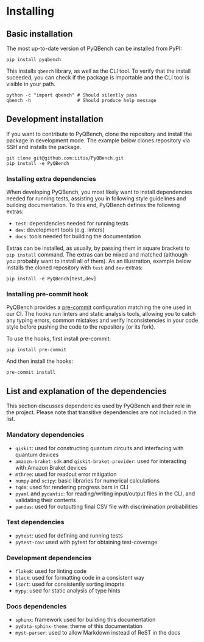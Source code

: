 # Installing

## Basic installation

The most up-to-date version of PyQBench can be installed from PyPI:

```shell
pip install pyqbench
```

This installs `qbench` library, as well as the CLI tool. To verify that the install suceeded,
you can check if the package is importable and the CLI tool is visible in your path.

```shell
python -c "import qbench" # Should silently pass
qbench -h                 # Should produce help message
```


## Development installation

If you want to contribute to PyQBench, clone the repository and install the package
in development mode. The example below clones repository via SSH and installs the package.

```shell
git clone git@github.com:iitis/PyQBench.git
pip install -e PyQBench
```

### Installing extra dependencies
When developing PyQBench, you most likely want to install dependencies needed for running
tests, assisting you in following style guidelines and building documentation. To this end,
PyQBench defines the following extras:

- `test`: dependencies needed for running tests
- `dev`: development tools (e.g. linters)
- `docs`: tools needed for building the documentation

Extras can be installed, as usually, by passing them in square brackets to `pip install` command.
The extras can be mixed and matched (although you probably want to install all of them).
As an illustration, example below installs the cloned repository with `test` and `dev` extras:

```shell
pip install -e PyQBench[test,dev]
```

### Installing pre-commit hook

PyQBench provides a [pre-commit](https://pre-commit.com/) configuration matching the one used in our
CI. The hooks run linters and static analysis tools, allowing you to catch any typing errors, common 
mistakes and verify inconsistencies in your code style before pushing the code to the repository (or 
its fork).

To use the hooks, first install pre-commit:

```shell
pip install pre-commit
```

And then install the hooks:

```shell
pre-commit install
```

## List and explanation of the dependencies

This section discusses dependencies used by PyQBench and their role in the project. Please note
that transitive dependencies are not included in the list.

### Mandatory dependencies

- `qiskit`: used for constructing quantum circuits and interfacing with quantum devices
- `amaozn-braket-sdk` and `qiskit-braket-provider`: used for interacting with Amazon Braket devices
- `mthree`: used for readout error mitigation
- `numpy` and `scipy`: basic libraries for numerical calculations
- `tqdm`: used for rendering progress bars in CLI
- `pyaml` and `pydantic`: for reading/writing input/output files in the CLI, and validating their
  contents
- `pandas`: used for outputting final CSV file with discrimination probabilities

### Test dependencies

- `pytest`: used for defining and running tests
- `pytest-cov`: used with pytest for obtaining test-coverage

### Development dependencies

- `flake8`: used for linting code
- `black`: used for formatting code in a consistent way
- `isort`: used for consistently sorting imoprts
- `mypy`: used for static analysis of type hints

### Docs dependencies

- `sphinx`: framework used for building this documentation
- `pydata-sphinx-theme`: theme of this documentation
- `myst-parser`: used to allow Markdown instead of ReST in the docs
